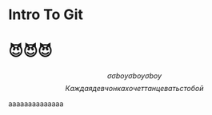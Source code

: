 # Intro To Git

# 😈😈😈

#####

$$\sigma \sigma boy \sigma boy \sigma boy$$
$$Каждая девчонка хочет танцевать с тобой$$

aaaaaaaaaaaaaa
